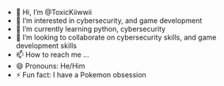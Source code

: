 - 👋 Hi, I’m @ToxicKiiwwii
- 👀 I’m interested in cybersecurity, and game development 
- 🌱 I’m currently learning python, cybersecurity
- 💞️ I’m looking to collaborate on cybersecurity skills, and game development skills
- 📫 How to reach me ...
- 😄 Pronouns: He/Him
- ⚡ Fun fact: I have a Pokemon obsession

<!---
ToxicKiiwwii/ToxicKiiwwii is a ✨ special ✨ repository because its `README.md` (this file) appears on your GitHub profile.
You can click the Preview link to take a look at your changes.
--->
